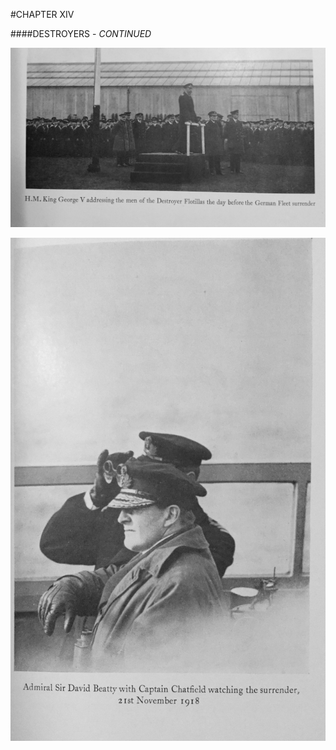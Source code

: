 #CHAPTER XIV

####DESTROYERS - *CONTINUED*

![](../img/ch14_GeorgeV.jpg)

![](../img/ch14_DavidBeatty.jpg)